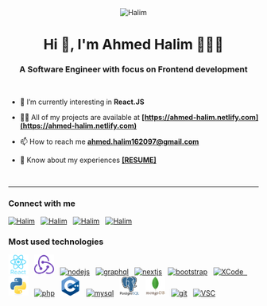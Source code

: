 <center>
<img src="https://komarev.com/ghpvc/?username=Ahmed-Halim&label=Profile%20views&color=0e75b6&style=flat" alt="Halim" />

# Hi 👋, I'm Ahmed Halim 👨🏻‍💻
### A Software Engineer with focus on Frontend development
</center>
<br>

- 🌱 I’m currently interesting in **React.JS**

- 👨‍💻 All of my projects are available at **[https://ahmed-halim.netlify.com](https://ahmed-halim.netlify.com)**

- 📫 How to reach me **ahmed.halim162097@gmail.com**

- 📄 Know about my experiences **[[RESUME]]()**
<br>
<hr>

### Connect with me

<a href="https://www.linkedin.com/in/ahmed-abdelhaleem-65032b157/" target="blank"><img src="https://play-lh.googleusercontent.com/kMofEFLjobZy_bCuaiDogzBcUT-dz3BBbOrIEjJ-hqOabjK8ieuevGe6wlTD15QzOqw" alt="Halim" height="30" /></a> &nbsp;
<a href="mailto:ahmed.halim162097@gmail.com" target="blank"><img src="https://www.pngall.com/wp-content/uploads/12/Gmail-Logo-PNG.png" alt="Halim" height="30" /></a> &nbsp;
<a href="https://twitter.com/halim162097" target="blank"><img src="https://upload.wikimedia.org/wikipedia/commons/thumb/4/4f/Twitter-logo.svg/934px-Twitter-logo.svg.png" alt="Halim" height="30" /></a> &nbsp;
<a href="https://discordapp.com/users/Halim#7073" target="blank"><img src="https://logos-world.net/wp-content/uploads/2020/12/Discord-Logo.png" alt="Halim" height="30" /></a> &nbsp;
<br>

### Most used technologies

<a href="#"><img src="https://raw.githubusercontent.com/devicons/devicon/master/icons/react/react-original-wordmark.svg" alt="react" height="40"/></a> &nbsp; 
<a href="#"><img src="https://raw.githubusercontent.com/devicons/devicon/master/icons/redux/redux-original.svg" alt="redux" height="40"/></a> &nbsp;
<a href="#"><img src="https://raw.githubusercontent.com/dustin100/dustin100/master/assests/nodejs-original.svg" alt="nodejs" height="40"/></a> &nbsp;
<a href="#"><img src="https://upload.wikimedia.org/wikipedia/commons/thumb/1/17/GraphQL_Logo.svg/1200px-GraphQL_Logo.svg.png" alt="graphql" height="40"/></a> &nbsp;
<a href="#"><img src="https://upload.wikimedia.org/wikipedia/commons/thumb/8/8e/Nextjs-logo.svg/1200px-Nextjs-logo.svg.png" alt="nextjs" height="40"/></a> &nbsp;
<a href="#"><img src="https://gitlab.com/uploads/-/system/project/avatar/6731866/bootstrap-stack.png" alt="bootstrap" height="40"/></a> &nbsp;
<a href="#"><img src="https://mui.com/static/logo.png" alt="XCode" height="40"/> &nbsp;
<a href="#"><img src="https://raw.githubusercontent.com/devicons/devicon/master/icons/python/python-original.svg" alt="python" height="40"/></a> &nbsp;
<a href="#"><img src="https://www.entropywins.wtf/blog/wp-content/uploads/2018/10/php-1.png" alt="php" height="40"/></a> &nbsp;
<a href="#"><img src="https://raw.githubusercontent.com/devicons/devicon/master/icons/cplusplus/cplusplus-original.svg" alt="cplusplus" height="40"/></a> &nbsp;
<a href="#"><img src="https://halim.netlify.app/img/mysql.png" alt="mysql" height="40"/></a> &nbsp;
<a href="#"><img src="https://raw.githubusercontent.com/devicons/devicon/master/icons/postgresql/postgresql-original-wordmark.svg" alt="postgresql" height="40"/></a> &nbsp;
<a href="#"><img src="https://raw.githubusercontent.com/devicons/devicon/master/icons/mongodb/mongodb-original-wordmark.svg" alt="mongodb" height="40"/></a> &nbsp;
<a href="#"><img src="https://www.vectorlogo.zone/logos/git-scm/git-scm-icon.svg" alt="git" height="40"/></a> &nbsp;
<a href="#"><img src="https://upload.wikimedia.org/wikipedia/commons/thumb/9/9a/Visual_Studio_Code_1.35_icon.svg/2048px-Visual_Studio_Code_1.35_icon.svg.png" alt="VSC" height="40"/></a> &nbsp;

